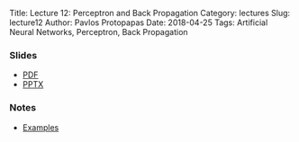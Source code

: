 Title: Lecture 12: Perceptron and Back Propagation
Category: lectures
Slug: lecture12
Author: Pavlos Protopapas
Date: 2018-04-25
Tags: Artificial Neural Networks, Perceptron, Back Propagation


### Slides

- [PDF]({attach}presentation/Lecture12_PerceptronBackProp.pdf)
- [PPTX]({attach}presentation/Lecture12_PerceptronBackProp.pptx)

### Notes 
- [Examples]({filename}notebook/Lecture10.ipynb)


